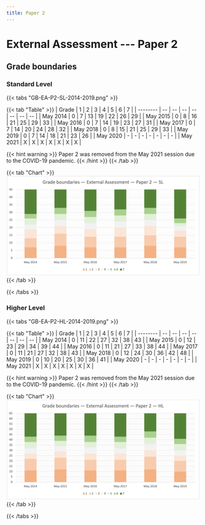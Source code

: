 ```yaml
---
title: Paper 2
---
```


# External Assessment --- Paper 2

## Grade boundaries

### Standard Level

{{< tabs "GB-EA-P2-SL-2014-2019.png" >}}

{{< tab "Table" >}}
| Grade    |  1 |  2 |  3 |  4 |  5 |  6 |  7 |
| -------- | -- | -- | -- | -- | -- | -- | -- |
| May 2014 |  0 |  7 | 13 | 19 | 22 | 26 | 29 |
| May 2015 |  0 |  8 | 16 | 21 | 25 | 29 | 33 |
| May 2016 |  0 |  7 | 14 | 19 | 23 | 27 | 31 |
| May 2017 |  0 |  7 | 14 | 20 | 24 | 28 | 32 |
| May 2018 |  0 |  8 | 15 | 21 | 25 | 29 | 33 |
| May 2019 |  0 |  7 | 14 | 18 | 21 | 23 | 26 |
| May 2020 |  - |  - |  - |  - |  - |  - |  - |
| May 2021 |  X |  X |  X |  X |  X |  X |  X |

{{< hint warning >}}
Paper 2 was removed from the May 2021 session due to the COVID-19 pandemic.
{{< /hint >}}
{{< /tab >}}

{{< tab "Chart" >}}
![](GB-EA-P2-SL-2014-2019.png)
{{< /tab >}}

{{< /tabs >}}

### Higher Level

{{< tabs "GB-EA-P2-HL-2014-2019.png" >}}

{{< tab "Table" >}}
| Grade    |  1 |  2 |  3 |  4 |  5 |  6 |  7 |
| -------- | -- | -- | -- | -- | -- | -- | -- |
| May 2014 |  0 | 11 | 22 | 27 | 32 | 38 | 43 |
| May 2015 |  0 | 12 | 23 | 29 | 34 | 39 | 44 |
| May 2016 |  0 | 11 | 21 | 27 | 33 | 38 | 44 |
| May 2017 |  0 | 11 | 21 | 27 | 32 | 38 | 43 |
| May 2018 |  0 | 12 | 24 | 30 | 36 | 42 | 48 |
| May 2019 |  0 | 10 | 20 | 25 | 30 | 36 | 41 |
| May 2020 |  - |  - |  - |  - |  - |  - |  - |
| May 2021 |  X |  X |  X |  X |  X |  X |  X |

{{< hint warning >}}
Paper 2 was removed from the May 2021 session due to the COVID-19 pandemic.
{{< /hint >}}
{{< /tab >}}

{{< tab "Chart" >}}
![](GB-EA-P2-HL-2014-2019.png)
{{< /tab >}}

{{< /tabs >}}
